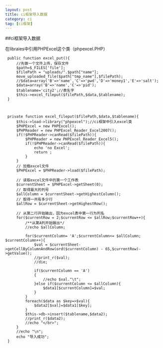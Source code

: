 ```yaml
---
layout: post
title: ci框架导入数据
category: ci
tag: [ci框架]
---
```


##ci框架导入数据

 在libraies中引用PHPExcel这个类（phpexcel.PHP）


     public function excel_put(){
         //先做一个文件上传，保存文件
         $path=$_FILES['file'];
         $filePath = "uploads/".$path["name"];
         move_uploaded_file($path["tmp_name"],$filePath);
         //$data=array('B'=>'name','C'=>'pwd','D'=>'money1','E'=>'salt');
         $data=array('B'=>'name','C'=>'pid');
         $tablename='city2';//表名字
         $this->excel_fileput($filePath,$data,$tablename);
     }



     private function excel_fileput($filePath,$data,$tablename){
         $this->load->library("phpexcel");//ci框架中引入excel类
         $PHPExcel = new PHPExcel();
         $PHPReader = new PHPExcel_Reader_Excel2007();
         if(!$PHPReader->canRead($filePath)){
             $PHPReader = new PHPExcel_Reader_Excel5();
             if(!$PHPReader->canRead($filePath)){
                 echo 'no Excel';
                 return ;
             }
         }
         // 加载excel文件
         $PHPExcel = $PHPReader->load($filePath);

         // 读取excel文件中的第一个工作表
         $currentSheet = $PHPExcel->getSheet(0);
         // 取得最大的列号
         $allColumn = $currentSheet->getHighestColumn();
         // 取得一共有多少行
         $allRow = $currentSheet->getHighestRow();

         // 从第二行开始输出，因为excel表中第一行为列名
         for($currentRow = 2;$currentRow <= $allRow;$currentRow++){
             /**从第A列开始输出*/
             //echo $allColumn;

             for($currentColumn= 'A';$currentColumn<= $allColumn; $currentColumn++){
                 $val = $currentSheet->getCellByColumnAndRow(ord($currentColumn) - 65,$currentRow)->getValue();
                 //print_r($val);
                 //die;

                 if($currentColumn == 'A')
                 {
                     //echo $val."\t";
                 }else if($currentColumn <= $allColumn){
                     $data1[$currentColumn]=$val;
                 }
             }
             foreach($data as $key=>$val){
                 $data2[$val]=$data1[$key];
             }
             $this->db->insert($tablename,$data2);
             //print_r($data2);
             //echo "</br>";
         }
         //echo "\n";
         echo "导入成功";
     }